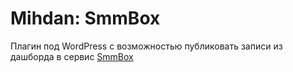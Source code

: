 # Mihdan: SmmBox
Плагин под WordPress с возможностью публиковать записи из дашборда в сервис [SmmBox](https://www.kobzarev.com/r/smmbox/)
